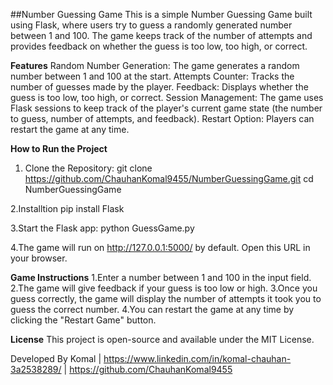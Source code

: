 ##Number Guessing Game
This is a simple Number Guessing Game built using Flask, where users try to guess a randomly generated number between 1 and 100. The game keeps track of the number of attempts and provides feedback on whether the guess is too low, too high, or correct.

**Features**
Random Number Generation: The game generates a random number between 1 and 100 at the start.
Attempts Counter: Tracks the number of guesses made by the player.
Feedback: Displays whether the guess is too low, too high, or correct.
Session Management: The game uses Flask sessions to keep track of the player's current game state (the number to guess, number of attempts, and feedback).
Restart Option: Players can restart the game at any time.

**How to Run the Project**
1. Clone the Repository:
    git clone https://github.com/ChauhanKomal9455/NumberGuessingGame.git
    cd NumberGuessingGame

2.Installtion
    pip install Flask

3.Start the Flask app:
    python GuessGame.py

4.The game will run on http://127.0.0.1:5000/ by default. Open this URL in your browser.

**Game Instructions**
1.Enter a number between 1 and 100 in the input field.
2.The game will give feedback if your guess is too low or high.
3.Once you guess correctly, the game will display the number of attempts it took you to guess the correct number.
4.You can restart the game at any time by clicking the "Restart Game" button.

**License**
This project is open-source and available under the MIT License.

Developed By
Komal | https://www.linkedin.com/in/komal-chauhan-3a2538289/ | https://github.com/ChauhanKomal9455

